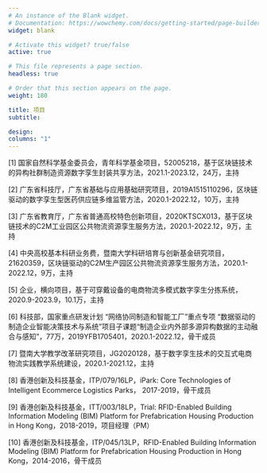 ```yaml
---
# An instance of the Blank widget.
# Documentation: https://wowchemy.com/docs/getting-started/page-builder/
widget: blank

# Activate this widget? true/false
active: true

# This file represents a page section.
headless: true

# Order that this section appears on the page.
weight: 180

title: 项目
subtitle: 

design:
columns: "1"
---
```


[1] 国家自然科学基金委员会，青年科学基金项目，52005218，基于区块链技术的异构社群制造资源数字孪生封装共享方法，2021.1-2023.12，24万，主持

[2] 广东省科技厅，广东省基础与应用基础研究项目，2019A1515110296，区块链驱动的数字孪生型医药供应链多维监管方法，2020.1-2022.12，10万，主持

[3] 广东省教育厅，广东省普通高校特色创新项目，2020KTSCX013，基于区块链技术的C2M工业园区公共物流资源孪生服务方法，2020.1-2022.12，9万，主持

[4] 中央高校基本科研业务费，暨南大学科研培育与创新基金研究项目，21620359，区块链驱动的C2M生产园区公共物流资源孪生服务方法，2020.1-2022.12，9万，主持

[5] 企业，横向项目，基于可穿戴设备的电商物流多模式数字孪生分拣系统，2020.9-2023.9，10.1万，主持

[6] 科技部，国家重点研发计划 “网络协同制造和智能工厂”重点专项 “数据驱动的制造企业智能决策技术与系统”项目子课题“制造企业内外部多源异构数据的主动融合与感知”，77万，2019YFB1705401，2020.1-2022.12，骨干成员

[7] 暨南大学教学改革研究项目，JG2020128，基于数字孪生技术的交互式电商物流实践教学系统建设，2020.1-2021.12，主持

[8] 香港创新及科技基金，ITP/079/16LP，iPark: Core Technologies of Intelligent Ecommerce Logistics Parks， 2017-2019，骨干成员

[9] 香港创新及科技基金，ITT/003/18LP，Trial: RFID-Enabled Building Information Modeling (BIM) Platform for Prefabrication Housing Production in Hong Kong，2018-2019，项目经理（PM）

[10] 香港创新及科技基金，ITP/045/13LP，RFID-Enabled Building Information Modeling (BIM) Platform for Prefabrication Housing Production in Hong Kong，2014-2016，骨干成员

